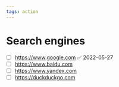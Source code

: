 ```yaml
---
tags: action 
---
```


# Search engines

- [ ] https://www.google.com ✅ 2022-05-27
- [ ] https://www.baidu.com
- [ ] https://www.yandex.com
- [ ] https://duckduckgo.com